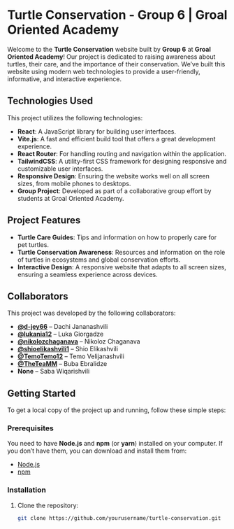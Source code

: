 # Turtle Conservation - Group 6 | Groal Oriented Academy

Welcome to the **Turtle Conservation** website built by **Group 6** at **Groal Oriented Academy**! Our project is dedicated to raising awareness about turtles, their care, and the importance of their conservation. We’ve built this website using modern web technologies to provide a user-friendly, informative, and interactive experience.

## Technologies Used

This project utilizes the following technologies:

- **React**: A JavaScript library for building user interfaces.
- **Vite.js**: A fast and efficient build tool that offers a great development experience.
- **React Router**: For handling routing and navigation within the application.
- **TailwindCSS**: A utility-first CSS framework for designing responsive and customizable user interfaces.
- **Responsive Design**: Ensuring the website works well on all screen sizes, from mobile phones to desktops.
- **Group Project**: Developed as part of a collaborative group effort by students at Groal Oriented Academy.

## Project Features

- **Turtle Care Guides**: Tips and information on how to properly care for pet turtles.
- **Turtle Conservation Awareness**: Resources and information on the role of turtles in ecosystems and global conservation efforts.
- **Interactive Design**: A responsive website that adapts to all screen sizes, ensuring a seamless experience across devices.

## Collaborators

This project was developed by the following collaborators:

- **[@d-jey66](https://github.com/d-jey66)** – Dachi Jananashvili
- **[@lukania12](https://github.com/lukania12)** – Luka Giorgadze
- **[@nikolozchaganava](https://github.com/nikolozchaganava)** – Nikoloz Chaganava
- **[@shioelikashvili1](https://github.com/shioelikashvili1)** – Shio Elikashvili
- **[@TemoTemo12](https://github.com/TemoTemo12)** – Temo Velijanashvili
- **[@TheTeaMM](https://github.com/TheTeaMM)** – Buba Ebralidze
- **None** – Saba Wiqarishvili

## Getting Started

To get a local copy of the project up and running, follow these simple steps:

### Prerequisites

You need to have **Node.js** and **npm** (or **yarn**) installed on your computer. If you don’t have them, you can download and install them from:

- [Node.js](https://nodejs.org/)
- [npm](https://www.npmjs.com/)

### Installation

1. Clone the repository:

   ```bash
   git clone https://github.com/yourusername/turtle-conservation.git
